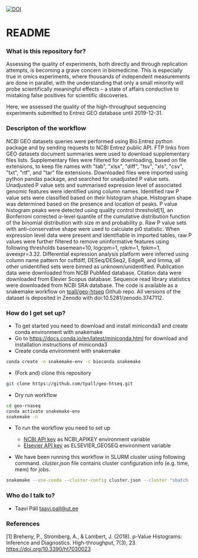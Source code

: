 [![DOI](https://zenodo.org/badge/DOI/10.5281/zenodo.3859722.svg)](https://doi.org/10.5281/zenodo.3859722)


# README #


### What is this repository for? ###

Assessing the quality of experiments, both directly and through replication attempts, is becoming a grave concern in biomedicine. This is especially true in omics experiments, where thousands of independent measurements are done in parallel, with the understanding that only a small minority will probe scientifically meaningful effects – a state of affairs conductive to mistaking false positives for scientific discoveries.  

Here, we assessed the quality of the high-throughput sequencing experiments submitted to Entrez GEO database until 2019-12-31.

### Descripton of the workflow ###

NCBI GEO datasets queries were performed using Bio.Entrez python package and by sending requests to NCBI Entrez public API. FTP links from GEO datasets document summaries were used to download supplementary files lists. Supplementary files were filtered for downloading, based on file extensions, to keep file names with "tab", "xlsx", "diff", "tsv", "xls", "csv", "txt", "rtf", and "tar" file extensions. Downloaded files were imported using python pandas package, and searched for unadjusted P value sets. Unadjusted P value sets and summarised expression level of associated genomic features were identified using column names. 
Identified raw P value sets were classified based on their histogram shape. 
Histogram shape was determined based on the presence and location of peaks.
P value histogram peaks were detected using quality control threshold[1], an Bonferroni corrected $\alpha$-level quantile of the cumulative distribution function of the binomial distribution with size m and probability p.
Raw P value sets with anti-conservative shape were used to calculate pi0 statistic. When expression level data were present and identifiable in imported tables, raw P values were further filtered to remove uninformative features using following thresholds basemean=10, logcpm=1, rpkm=1, fpkm=1, aveexpr=3.32. Differential expression analysis platform were inferred using column name pattern for cuffdiff, DESeq/DESeq2, EdgeR, and limma, all other unidentified sets were binned as unknown/unidentified. Publication data were downloaded from NCBI PubMed database. Citation data were downloaded from Elevier Scopus database. Sequence read library statistics were downloaded from NCBI SRA database. The code is available as a snakemake workflow on [tpall/geo-htseq](https://github.com/tpall/geo-htseq) Github repo. All versions of the dataset is deposited in Zenodo with doi:10.5281/zenodo.3747112.

### How do I get set up? ###

* To get started you need to download and install miniconda3 and create conda environment with snakemake
* Go to <https://docs.conda.io/en/latest/miniconda.html> for download and installation instructions of miniconda3
* Create conda environment with snakemake

```bash
conda create -n snakemake-env -c bioconda snakemake
```

* (Fork and) clone this repository 

```bash
git clone https://github.com/tpall/geo-htseq.git
```

* Dry run workflow

```bash
cd geo-rnaseq
conda activate snakemake-env
snakemake -n
```

* To run the workflow you need to set up
    - [NCBI API key](https://ncbiinsights.ncbi.nlm.nih.gov/2017/11/02/new-api-keys-for-the-e-utilities/) as NCBI_APIKEY environment variable
    - [Elsevier API key](https://dev.elsevier.com) as ELSEVIER_GEOSEQ environment variable


* We have been running this workflow in SLURM cluster using following command. *cluster.json* file contains cluster configuration info (e.g. time, mem) for jobs. 

```bash
snakemake --use-conda --cluster-config cluster.json --cluster "sbatch -J {cluster.name} -p {cluster.partition} -t {cluster.time} --mem {cluster.mem} --output {cluster.output}" -j
```


### Who do I talk to? ###

* Taavi Päll taavi.pall@ut.ee

### References ###
[1] Breheny, P., Stromberg, A., & Lambert, J. (2018). p-Value Histograms: Inference and Diagnostics. High-throughput, 7(3), 23. https://doi.org/10.3390/ht7030023
